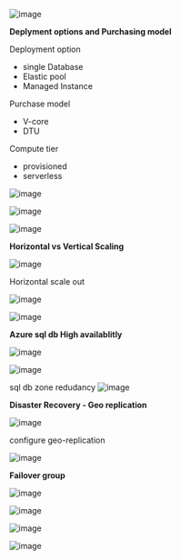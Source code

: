 
![image](https://user-images.githubusercontent.com/38088886/111021211-b6480780-83c2-11eb-9c81-d2c8219e2032.png)

**Deplyment options and Purchasing model**

Deployment option
 * single Database
 * Elastic pool
 * Managed Instance


Purchase model
* V-core
* DTU

Compute tier
* provisioned
* serverless

![image](https://user-images.githubusercontent.com/38088886/111021283-19d23500-83c3-11eb-87f9-01ea8b47cd35.png)

![image](https://user-images.githubusercontent.com/38088886/111021321-5736c280-83c3-11eb-8db0-d23790c87377.png)

![image](https://user-images.githubusercontent.com/38088886/111021489-91ed2a80-83c4-11eb-852f-47395cb39e16.png)

**Horizontal vs Vertical Scaling**


![image](https://user-images.githubusercontent.com/38088886/111022001-f067d800-83c7-11eb-946e-c4f610dc8109.png)

Horizontal scale out

![image](https://user-images.githubusercontent.com/38088886/111022091-94518380-83c8-11eb-93a9-4ad5b51c629f.png)

![image](https://user-images.githubusercontent.com/38088886/111022133-dd093c80-83c8-11eb-89d9-9934832e0ded.png)


**Azure sql db High availablitly** 

![image](https://user-images.githubusercontent.com/38088886/111026162-d8e91900-83e0-11eb-9bb6-bd81b8b34286.png)

![image](https://user-images.githubusercontent.com/38088886/111026354-ae4b9000-83e1-11eb-9668-61ca43b0c9d7.png)

sql db zone redudancy
![image](https://user-images.githubusercontent.com/38088886/111026461-49dd0080-83e2-11eb-86e8-b7a008528c02.png)


**Disaster Recovery - Geo replication**

![image](https://user-images.githubusercontent.com/38088886/111026684-75141f80-83e3-11eb-8049-e45e15bb309d.png)

configure geo-replication

![image](https://user-images.githubusercontent.com/38088886/111026744-d9cf7a00-83e3-11eb-8c23-c8ae371b6fcd.png)

**Failover group**

![image](https://user-images.githubusercontent.com/38088886/111026803-52ced180-83e4-11eb-8e51-8d5dbdd3f94b.png)

![image](https://user-images.githubusercontent.com/38088886/111026819-709c3680-83e4-11eb-9976-1fe809f34a11.png)

![image](https://user-images.githubusercontent.com/38088886/111026898-d8528180-83e4-11eb-817f-61c796d613a5.png)

![image](https://user-images.githubusercontent.com/38088886/111027091-f8cf0b80-83e5-11eb-8d61-32acadaa53a6.png)




